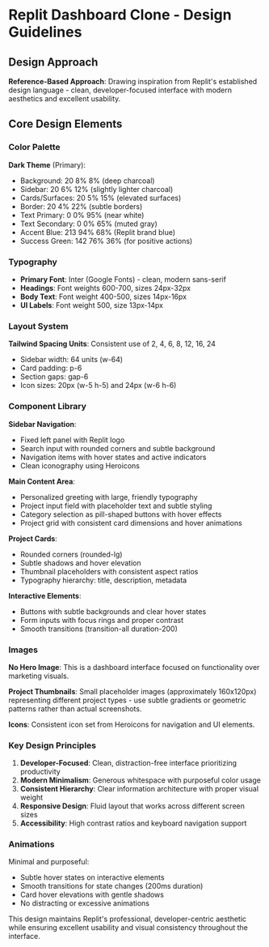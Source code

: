 # Replit Dashboard Clone - Design Guidelines

## Design Approach
**Reference-Based Approach**: Drawing inspiration from Replit's established design language - clean, developer-focused interface with modern aesthetics and excellent usability.

## Core Design Elements

### Color Palette
**Dark Theme** (Primary):
- Background: 20 8% 8% (deep charcoal)
- Sidebar: 20 6% 12% (slightly lighter charcoal)
- Cards/Surfaces: 20 5% 15% (elevated surfaces)
- Border: 20 4% 22% (subtle borders)
- Text Primary: 0 0% 95% (near white)
- Text Secondary: 0 0% 65% (muted gray)
- Accent Blue: 213 94% 68% (Replit brand blue)
- Success Green: 142 76% 36% (for positive actions)

### Typography
- **Primary Font**: Inter (Google Fonts) - clean, modern sans-serif
- **Headings**: Font weights 600-700, sizes 24px-32px
- **Body Text**: Font weight 400-500, sizes 14px-16px
- **UI Labels**: Font weight 500, size 13px-14px

### Layout System
**Tailwind Spacing Units**: Consistent use of 2, 4, 6, 8, 12, 16, 24
- Sidebar width: 64 units (w-64)
- Card padding: p-6
- Section gaps: gap-6
- Icon sizes: 20px (w-5 h-5) and 24px (w-6 h-6)

### Component Library

**Sidebar Navigation**:
- Fixed left panel with Replit logo
- Search input with rounded corners and subtle background
- Navigation items with hover states and active indicators
- Clean iconography using Heroicons

**Main Content Area**:
- Personalized greeting with large, friendly typography
- Project input field with placeholder text and subtle styling
- Category selection as pill-shaped buttons with hover effects
- Project grid with consistent card dimensions and hover animations

**Project Cards**:
- Rounded corners (rounded-lg)
- Subtle shadows and hover elevation
- Thumbnail placeholders with consistent aspect ratios
- Typography hierarchy: title, description, metadata

**Interactive Elements**:
- Buttons with subtle backgrounds and clear hover states
- Form inputs with focus rings and proper contrast
- Smooth transitions (transition-all duration-200)

### Images
**No Hero Image**: This is a dashboard interface focused on functionality over marketing visuals.

**Project Thumbnails**: Small placeholder images (approximately 160x120px) representing different project types - use subtle gradients or geometric patterns rather than actual screenshots.

**Icons**: Consistent icon set from Heroicons for navigation and UI elements.

### Key Design Principles
1. **Developer-Focused**: Clean, distraction-free interface prioritizing productivity
2. **Modern Minimalism**: Generous whitespace with purposeful color usage
3. **Consistent Hierarchy**: Clear information architecture with proper visual weight
4. **Responsive Design**: Fluid layout that works across different screen sizes
5. **Accessibility**: High contrast ratios and keyboard navigation support

### Animations
Minimal and purposeful:
- Subtle hover states on interactive elements
- Smooth transitions for state changes (200ms duration)
- Card hover elevations with gentle shadows
- No distracting or excessive animations

This design maintains Replit's professional, developer-centric aesthetic while ensuring excellent usability and visual consistency throughout the interface.